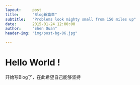 ```yaml
---
layout:     post
title:      "Blog新篇章"
subtitle:   "Problems look mighty small from 150 miles up"
date:       2015-01-24 12:00:00
author:     "Shen Quan"
header-img: "img/post-bg-06.jpg"

---
```


# Hello World !

开始写Blog了，在此希望自己能够坚持